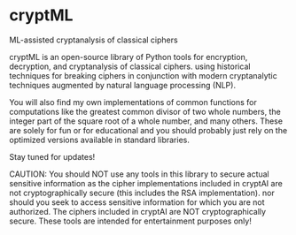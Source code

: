 # cryptML
 ML-assisted cryptanalysis of classical ciphers

cryptML is an open-source library of Python tools for encryption, decryption, and cryptanalysis of classical ciphers.  using historical techniques for breaking ciphers in conjunction with modern cryptanalytic techniques augmented by natural language processing (NLP). 

You will also find my own implementations of common functions for computations like the greatest common divisor of two whole numbers, the integer part of the square root of a whole number, and many others. These are solely for fun or for educational and you should probably just rely on the optimized versions available in standard libraries.

Stay tuned for updates!

CAUTION: You should NOT use any tools in this library to secure actual sensitive information as the cipher implementations included in cryptAI are not cryptographically secure (this includes the RSA implementation). nor should you seek to access sensitive information for which you are not authorized. The ciphers included in cryptAI are NOT cryptographically secure. These tools are intended for entertainment purposes only!

